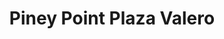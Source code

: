 ---
title: "Piney Point Plaza Valero"
url: /brookeland/piney-point-plaza-valero/
shop: Lebensmittel
---